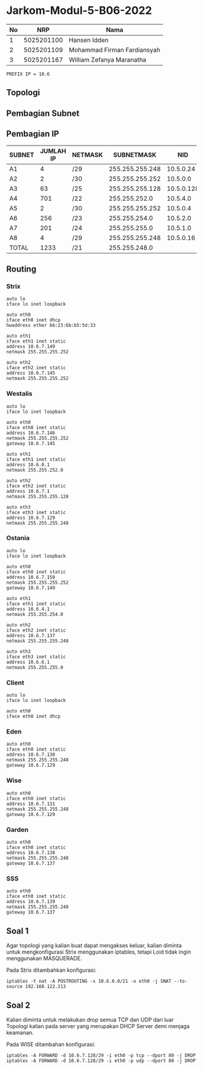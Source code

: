 # Jarkom-Modul-5-B06-2022

| **No** | **NRP** | **Nama** | 
| ------------- | ------------- | --------- |
| 1 | 5025201100 | Hansen Idden | 
| 2 | 5025201109 | Mohammad Firman Fardiansyah |
| 3 | 5025201167 | William Zefanya Maranatha |

```PREFIX IP = 10.6```

## Topologi

## Pembagian Subnet

## Pembagian IP
| SUBNET |	JUMLAH IP |	NETMASK |	SUBNETMASK | NID |
| ------ | ---------- | ------- | ---------- | --- |
|A1 |	4	| /29 |	255.255.255.248	| 10.5.0.24 |
|A2	| 2	| /30	| 255.255.255.252	| 10.5.0.0 |
|A3	| 63	| /25	| 255.255.255.128 | 10.5.0.128 |
|A4	| 701	| /22	| 255.255.252.0	| 10.5.4.0 |
|A5	| 2	| /30 |	255.255.255.252	| 10.5.0.4 |
|A6	| 256	| /23	| 255.255.254.0	| 10.5.2.0 |
|A7	| 201	| /24	| 255.255.255.0	| 10.5.1.0 |
|A8	| 4	| /29	| 255.255.255.248	| 10.5.0.16 |
| TOTAL |	1233	| /21	| 255.255.248.0|      |	

## Routing

### Strix
```
auto lo
iface lo inet loopback

auto eth0
iface eth0 inet dhcp
hwaddress ether b6:23:6b:b5:5d:33

auto eth1
iface eth1 inet static
address 10.6.7.149
netmask 255.255.255.252

auto eth2
iface eth2 inet static
address 10.6.7.145
netmask 255.255.255.252

```

### Westalis
```
auto lo
iface lo inet loopback

auto eth0
iface eth0 inet static
address 10.6.7.146
netmask 255.255.255.252
gateway 10.6.7.145

auto eth1
iface eth1 inet static
address 10.6.0.1
netmask 255.255.252.0

auto eth2
iface eth2 inet static
address 10.6.7.1
netmask 255.255.255.128

auto eth3
iface eth3 inet static
address 10.6.7.129
netmask 255.255.255.248
```

### Ostania
```
auto lo
iface lo inet loopback

auto eth0
iface eth0 inet static
address 10.6.7.150
netmask 255.255.255.252
gateway 10.6.7.149

auto eth1
iface eth1 inet static
address 10.6.4.1
netmask 255.255.254.0

auto eth2
iface eth2 inet static
address 10.6.7.137
netmask 255.255.255.248

auto eth3
iface eth3 inet static
address 10.6.6.1
netmask 255.255.255.0
```
### Client
```
auto lo
iface lo inet loopback

auto eth0
iface eth0 inet dhcp
```

### Eden
```
auto eth0
iface eth0 inet static
address 10.6.7.130
netmask 255.255.255.248
gateway 10.6.7.129
```

### Wise
```
auto eth0
iface eth0 inet static
address 10.6.7.131
netmask 255.255.255.248
gateway 10.6.7.129
```

### Garden
```
auto eth0
iface eth0 inet static
address 10.6.7.138
netmask 255.255.255.248
gateway 10.6.7.137
```

### SSS
```
auto eth0
iface eth0 inet static
address 10.6.7.139
netmask 255.255.255.248
gateway 10.6.7.137
```

## Soal 1
Agar topologi yang kalian buat dapat mengakses keluar, kalian diminta untuk mengkonfigurasi Strix menggunakan iptables, tetapi Loid tidak ingin menggunakan MASQUERADE.

Pada Strix ditambahkan konfigurasi:
```
iptables -t nat -A POSTROUTING -s 10.6.0.0/21 -o eth0 -j SNAT --to-source 192.168.122.213
```
## Soal 2
Kalian diminta untuk melakukan drop semua TCP dan UDP dari luar Topologi kalian pada server yang merupakan DHCP Server demi menjaga keamanan.

Pada WISE ditambahan konfigurasi:
```
iptables -A FORWARD -d 10.6.7.128/29 -i eth0 -p tcp --dport 80 -j DROP
iptables -A FORWARD -d 10.6.7.128/29 -i eth0 -p udp --dport 80 -j DROP
```
